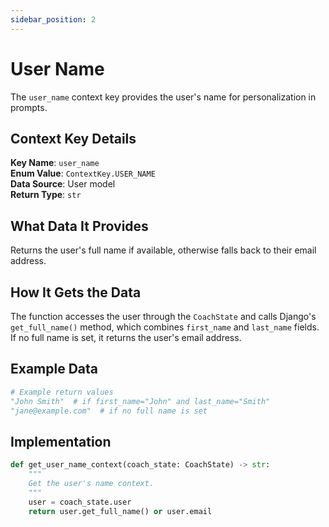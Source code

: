 ```yaml
---
sidebar_position: 2
---
```


# User Name

The `user_name` context key provides the user's name for personalization in prompts.

## Context Key Details

**Key Name**: `user_name`  
**Enum Value**: `ContextKey.USER_NAME`  
**Data Source**: User model  
**Return Type**: `str`

## What Data It Provides

Returns the user's full name if available, otherwise falls back to their email address.

## How It Gets the Data

The function accesses the user through the `CoachState` and calls Django's `get_full_name()` method, which combines `first_name` and `last_name` fields. If no full name is set, it returns the user's email address.

## Example Data

```python
# Example return values
"John Smith"  # if first_name="John" and last_name="Smith"
"jane@example.com"  # if no full name is set
```

## Implementation

```python
def get_user_name_context(coach_state: CoachState) -> str:
    """
    Get the user's name context.
    """
    user = coach_state.user
    return user.get_full_name() or user.email
```
